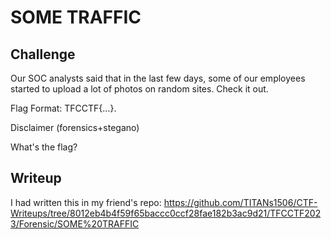 # **SOME TRAFFIC**
## **Challenge**
Our SOC analysts said that in the last few days, some of our employees started to upload a lot of photos on random sites. Check it out.

Flag Format: TFCCTF{...}.

Disclaimer (forensics+stegano)

What's the flag?
## **Writeup**
I had written this in my friend's repo:
https://github.com/TITANs1506/CTF-Writeups/tree/8012eb4b4f59f65baccc0ccf28fae182b3ac9d21/TFCCTF2023/Forensic/SOME%20TRAFFIC
